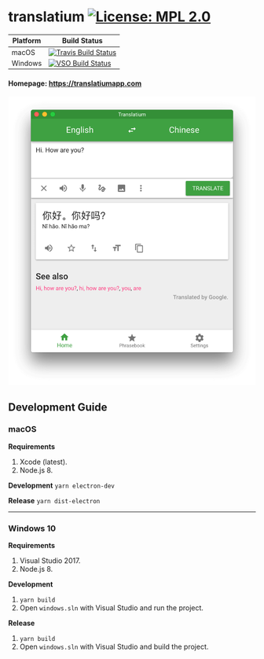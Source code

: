 # translatium [![License: MPL 2.0](https://img.shields.io/badge/License-MPL%202.0-brightgreen.svg)](https://opensource.org/licenses/MPL-2.0)

| Platform | Build Status |
| -------- | ------------ |
| macOS | [![Travis Build Status](https://travis-ci.org/quanglam2807/translatium.svg?branch=master)](https://travis-ci.org/quanglam2807/translatium)                                                                |
| Windows | [![VSO Build Status](https://img.shields.io/vso/build/quanglam2807/2f76e0e3-6c4c-4c04-a98e-f7c1460efa1c/2.svg)](https://quanglam2807.visualstudio.com/Modern%20Translator/_build/index?definitionId=2) |

#### Homepage: https://translatiumapp.com

![](website/public/images/screenshot_1.png)

## Development Guide
### macOS
**Requirements**
1. Xcode (latest).
2. Node.js 8.

**Development**
`yarn electron-dev`

**Release**
`yarn dist-electron`

---

### Windows 10
**Requirements**
1. Visual Studio 2017.
2. Node.js 8.

**Development**
1. `yarn build`
2. Open `windows.sln` with Visual Studio and run the project.

**Release**
1. `yarn build`
2. Open `windows.sln` with Visual Studio and build the project.
